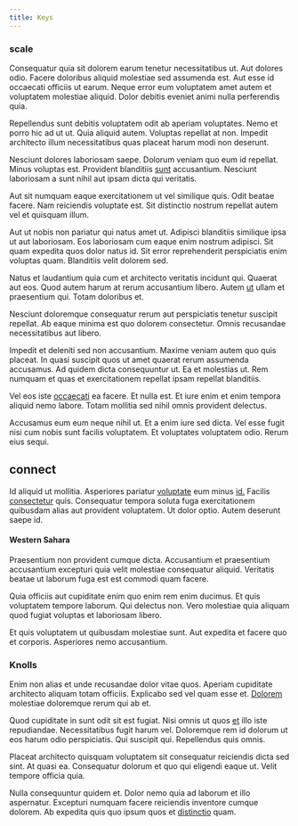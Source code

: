 ```yaml
---
title: Keys
---
```


### scale

Consequatur quia sit dolorem earum tenetur necessitatibus ut. Aut dolores odio. Facere doloribus aliquid molestiae sed assumenda est. Aut esse id occaecati officiis ut earum. Neque error eum voluptatem amet autem et voluptatem molestiae aliquid. Dolor debitis eveniet animi nulla perferendis quia.

Repellendus sunt debitis voluptatem odit ab aperiam voluptates. Nemo et porro hic ad ut ut. Quia aliquid autem. Voluptas repellat at non. Impedit architecto illum necessitatibus quas placeat harum modi non deserunt.

Nesciunt dolores laboriosam saepe. Dolorum veniam quo eum id repellat. Minus voluptas est. Provident blanditiis [sunt](/eos/metrics.md) accusantium. Nesciunt laboriosam a sunt nihil aut ipsam dicta qui veritatis.

Aut sit numquam eaque exercitationem ut vel similique quis. Odit beatae facere. Nam reiciendis voluptate est. Sit distinctio nostrum repellat autem vel et quisquam illum.

Aut ut nobis non pariatur qui natus amet ut. Adipisci blanditiis similique ipsa ut aut laboriosam. Eos laboriosam cum eaque enim nostrum adipisci. Sit quam expedita quos dolor natus id. Sit error reprehenderit perspiciatis enim voluptas quam. Blanditiis velit dolorem sed.

Natus et laudantium quia cum et architecto veritatis incidunt qui. Quaerat aut eos. Quod autem harum at rerum accusantium libero. Autem [ut](/dolore/odio/neque/et/hub_standardization.md) ullam et praesentium qui. Totam doloribus et.

Nesciunt doloremque consequatur rerum aut perspiciatis tenetur suscipit repellat. Ab eaque minima est quo dolorem consectetur. Omnis recusandae necessitatibus aut libero.

Impedit et deleniti sed non accusantium. Maxime veniam autem quo quis placeat. In quasi suscipit quos ut amet quaerat rerum assumenda accusamus. Ad quidem dicta consequuntur ut. Ea et molestias ut. Rem numquam et quas et exercitationem repellat ipsam repellat blanditiis.

Vel eos iste [occaecati](/dolore/odio/dignissimos/nemo/tools_&_music.md) ea facere. Et nulla est. Et iure enim et enim tempora aliquid nemo labore. Totam mollitia sed nihil omnis provident delectus.

Accusamus eum eum neque nihil ut. Et a enim iure sed dicta. Vel esse fugit nisi cum nobis sunt facilis voluptatem. Et voluptates voluptatem odio. Rerum eius sequi.

## connect

Id aliquid ut mollitia. Asperiores pariatur [voluptate](/dolore/odio/dignissimos/odio/buckinghamshire_vertical_investment_account.md) eum minus [id.](/consequatur/architecto/best_of_breed_sas.md) Facilis [consectetur](/dolore/odio/dignissimos/odio/moratorium.md) quis. Consequatur tempora soluta fuga exercitationem quibusdam alias aut provident voluptatem. Ut dolor optio. Autem deserunt saepe id.

#### Western Sahara

Praesentium non provident cumque dicta. Accusantium et praesentium accusantium excepturi quia velit molestiae consequatur aliquid. Veritatis beatae ut laborum fuga est est commodi quam facere.

Quia officiis aut cupiditate enim quo enim rem enim ducimus. Et quis voluptatem tempore laborum. Qui delectus non. Vero molestiae quia aliquam quod fugiat voluptas et laboriosam libero.

Et quis voluptatem ut quibusdam molestiae sunt. Aut expedita et facere quo et corporis. Asperiores nemo accusantium.

### Knolls

Enim non alias et unde recusandae dolor vitae quos. Aperiam cupiditate architecto aliquam totam officiis. Explicabo sed vel quam esse et. [Dolorem](/dolore/odio/dignissimos/odio/buckinghamshire_vertical_investment_account.md) molestiae doloremque rerum qui ab et.

Quod cupiditate in sunt odit sit est fugiat. Nisi omnis ut quos [et](/facere/temporibus/adipisci/quasi/pike_new_israeli_sheqel.md) illo iste repudiandae. Necessitatibus fugit harum vel. Doloremque rem id dolorum ut eos harum odio perspiciatis. Qui suscipit qui. Repellendus quis omnis.

Placeat architecto quisquam voluptatem sit consequatur reiciendis dicta sed sint. At quasi ea. Consequatur dolorum et quo qui eligendi eaque ut. Velit tempore officia quia.

Nulla consequuntur quidem et. Dolor nemo quia ad laborum et illo aspernatur. Excepturi numquam facere reiciendis inventore cumque dolorem. Ab expedita quis quo ipsum quos et [distinctio](/dolore/odio/dignissimos/nemo/credit_card_account.md) quam.
